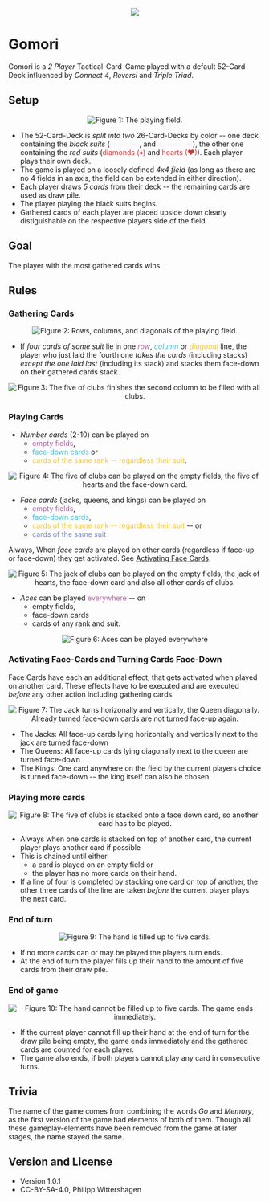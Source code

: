 <p align="center">
<img src="00_logo.svg" />
</p>

# Gomori

Gomori is a *2 Player* Tactical-Card-Game played with a default 52-Card-Deck influenced by _Connect 4_, _Reversi_ and _Triple Triad_.

## Setup

<p align="center">
  <img src="01_setup.svg" alt="Figure 1: The playing field." />
</p>

- The 52-Card-Deck is *split into two* 26-Card-Decks by color -- one deck containing the *black suits*
  (<span style="color:#f1f1f1">clubs (♣)</span>, and <span style="color:#f1f1f1">spades (♠)</span>),
  the other one containing the *red suits* (<span style="color:#cf3b3b">diamonds (♦)</span> and
  <span style="color:#cf3b3b">hearts (♥)</span>). Each player plays their own deck.
- The game is played on a loosely defined *4x4 field* (as long as there are no 4 fields in an axis,
  the field can be extended in either direction).
- Each player draws *5 cards* from their deck -- the remaining cards are used as draw pile.
- The player playing the black suits begins.
- Gathered cards of each player are placed upside down clearly distiguishable on the respective players side of the field.

## Goal

The player with the most gathered cards wins.

## Rules

### Gathering Cards

<p align="center">
  <img src="02_gathering_00.svg" alt="Figure 2: Rows, columns, and diagonals of the playing field." />
</p>

- If *four cards of same suit* lie in one <span style="color:#ae63a4">_row_</span>,
  <span style="color:#43bdd8">_column_</span> or <span style="color:#f5c62b">_diagonal_</span> line,
  the player who just laid the fourth one *takes the cards* (including stacks)
  *except the one laid last* (including its stack) and stacks them face-down on their gathered cards stack.

<p align="center">
  <img src="03_gathering_01.svg" alt="Figure 3: The five of clubs finishes the second column to be filled with all clubs." />
</p>

### Playing Cards

- *Number cards* (2-10) can be played on
  - <span style="color:#ae63a4">empty fields</span>,
  - <span style="color:#43bdd8">face-down cards</span> or
  - <span style="color:#f5c62b">cards of the same rank -- regardless their suit</span>.

<p align="center">
  <img src="04_playing_numbers.svg" alt="Figure 4: The five of clubs can be played on the empty fields, the five of hearts and the face-down card." />
</p>

- *Face cards* (jacks, queens, and kings) can be played on
  - <span style="color:#ae63a4">empty fields</span>,
  - <span style="color:#43bdd8">face-down cards</span>,
  - <span style="color:#f5c62b">cards of the same rank -- regardless their suit</span> -- or
  - <span style="color:#7587c2">cards of the same suit</span>

Always, When *face cards* are played on other cards (regardless if face-up or face-down) they get activated. See [Activating Face Cards](#activatingface-cardsandturningcardsface-down).

<p align="center">
  <img src="05_playing_face_cards.svg" alt="Figure 5: The jack of clubs can be played on the empty fields, the jack of hearts, the face-down card and also all other cards of clubs." />
</p>

- *Aces* can be played <span style="color:#ae63a4">everywhere</span> -- on
  - empty fields,
  - face-down cards
  - cards of any rank and suit.

<p align="center">
  <img src="06_playing_aces.svg" alt="Figure 6: Aces can be played everywhere" />
</p>

### Activating Face-Cards and Turning Cards Face-Down

Face Cards have each an additional effect, that gets activated when played on another card.
These effects have to be executed and are executed _before_ any other action including gathering cards.

<p align="center">
  <img src="07_activating_face_cards.svg" alt="Figure 7: The Jack turns horizonally and vertically, the Queen diagonally. Already turned face-down cards are not turned face-up again." />
</p>

- The Jacks: All face-up cards lying horizontally and vertically next to the jack are turned face-down
- The Queens: All face-up cards lying diagonally next to the queen are turned face-down
- The Kings: One card anywhere on the field by the current players choice is turned face-down -- the king itself can also be chosen

### Playing more cards

<p align="center">
  <img src="08_playing_more_cards.svg" alt="Figure 8: The five of clubs is stacked onto a face down card, so another card has to be played." />
</p>

- Always when one cards is stacked on top of another card, the current player plays another card if possible
- This is chained until either
  - a card is played on an empty field or
  - the player has no more cards on their hand.
- If a line of four is completed by stacking one card on top of another, the other three cards of the line are taken _before_ the current player plays the next card.

### End of turn

<p align="center">
  <img src="09_end_of_turn.svg" alt="Figure 9: The hand is filled up to five cards." />
</p>

- If no more cards can or may be played the players turn ends.
- At the end of turn the player fills up their hand to the amount of five cards from their draw pile.

### End of game

<p align="center">
  <img src="10_end_of_game.svg" alt="Figure 10: The hand cannot be filled up to five cards. The game ends immediately." />
</p>

- If the current player cannot fill up their hand at the end of turn for the draw pile being empty, the game ends immediately and the gathered cards are counted for each player.
- The game also ends, if both players cannot play any card in consecutive turns.

## Trivia

The name of the game comes from combining the words _Go_ and _Memory_, as the first version of the game had elements of both of them. Though all these gameplay-elements have been removed from the game at later stages, the name stayed the same.

## Version and License
- Version 1.0.1
- CC-BY-SA-4.0, Philipp Wittershagen
